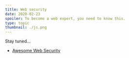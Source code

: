 ```yaml
---
title: Web security
date: 2020-02-23
spoiler: To become a web expert, you need to know this.
type: topic
thumbnail: ./js.png
---
```


Stay tuned...

+ [Awesome Web Security](https://github.com/qazbnm456/awesome-web-security)

